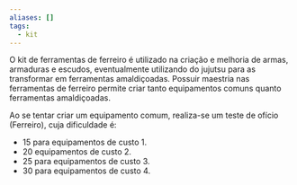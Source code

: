 ```yaml
---
aliases: []
tags:
  - kit
---
```


O kit de ferramentas de ferreiro é utilizado na criação e melhoria de armas, armaduras e escudos, eventualmente utilizando do jujutsu para as transformar em ferramentas amaldiçoadas. Possuir maestria nas ferramentas de ferreiro permite criar tanto equipamentos comuns quanto ferramentas amaldiçoadas. 

Ao se tentar criar um equipamento comum, realiza-se um teste de ofício (Ferreiro), cuja dificuldade é:  
- 15 para equipamentos de custo 1.  
- 20 equipamentos de custo 2.  
- 25 para equipamentos de custo 3.  
- 30 para equipamentos de custo 4.  